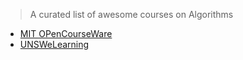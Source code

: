 > A curated list of awesome courses on Algorithms
- [MIT OPenCourseWare](http://ocw.mit.edu/courses/electrical-engineering-and-computer-science/6-006-introduction-to-algorithms-fall-2011/index.htm)
- [UNSWeLearning](https://www.youtube.com/watch?v=RpRRUQFbePU&list=PLE621E25B3BF8B9D1)
